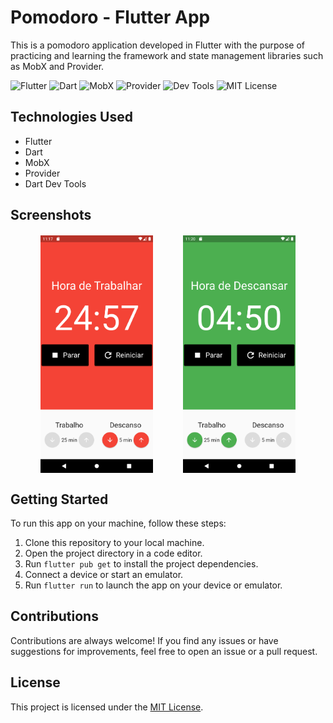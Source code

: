 
# Pomodoro - Flutter App

This is a pomodoro application developed in Flutter with the purpose of practicing and learning the framework and state management libraries such as MobX and Provider.

<p>
  <img src="https://img.shields.io/badge/Flutter-3.3.10-blue" alt="Flutter" />
  <img src="https://img.shields.io/badge/Dart-2.18.6-blue" alt="Dart" />
  <img src="https://img.shields.io/badge/MobX-2.1.4-blue" alt="MobX" />
  <img src="https://img.shields.io/badge/Provider-6.0.5-blue" alt="Provider" />
  <img src="https://img.shields.io/badge/Dart%20Dev%20Tools-2.15.0-blue" alt="Dev Tools" />
  <img src="https://img.shields.io/github/license/faamaral/pomodoro.svg" alt="MIT License" />
</p>

## Technologies Used

- Flutter
- Dart
- MobX
- Provider
- Dart Dev Tools

## Screenshots

<div style="display:flex; flex-direction: row; justify-content: space-evenly; margin-top: 20px;">
    <img src="docs/screenshots/trabalho.png" alt="Home Screen" width="180">
    <img src="docs/screenshots/descanso.png" alt="Home Screen" width="180">
</div>

## Getting Started

To run this app on your machine, follow these steps:

1. Clone this repository to your local machine.
2. Open the project directory in a code editor.
3. Run `flutter pub get` to install the project dependencies.
4. Connect a device or start an emulator.
5. Run `flutter run` to launch the app on your device or emulator.

## Contributions

Contributions are always welcome! If you find any issues or have suggestions for improvements, feel free to open an issue or a pull request.

## License

This project is licensed under the [MIT License](LICENSE).
